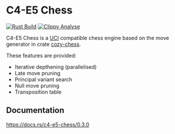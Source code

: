 # C4-E5 Chess

[![Rust Build](https://github.com/TintifaxTheGreat/c4-e5-chess/actions/workflows/rust.yml/badge.svg)](https://github.com/TintifaxTheGreat/c4-e5-chess/actions/workflows/rust.yml)
[![Clippy Analyse](https://github.com/TintifaxTheGreat/c4-e5-chess/actions/workflows/rust-clippy.yml/badge.svg)](https://github.com/TintifaxTheGreat/c4-e5-chess/actions/workflows/rust-clippy.yml)

C4-E5 Chess is a [UCI](http://wbec-ridderkerk.nl/html/UCIProtocol.html) compatible chess engine based on the move generator in crate [cozy-chess](https://github.com/analog-hors/cozy-chess).

These features are provided:

- Iterative depthening (parallelised)
- Late move pruning
- Principal variant search
- Null move pruning
- Transposition table

## Documentation
https://docs.rs/c4-e5-chess/0.3.0

